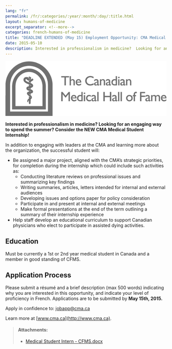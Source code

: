 ```yaml
---
lang: "fr"
permalink: /fr/:categories/:year/:month/:day/:title.html
layout: humans-of-medicine
excerpt_separator: <!--more-->
categories: french-humans-of-medicine
title: "DEADLINE EXTENDED (May 15) Employment Opportunity: CMA Medical Student Intern"
date: 2015-05-10
description: Interested in professionalism in medicine?  Looking for an engaging way to spend the summer?  Consider the NEW CMA Medical Student Internship!
---
```


<img class="right" src="/images/news-images/CMHF.png">

**Interested in professionalism in medicine?  Looking for an engaging way to spend the summer?  Consider the NEW CMA Medical Student Internship!** 

In addition to engaging with leaders at the CMA and learning more about the organization, the successful student will:
<!--more-->
- Be assigned a major project, aligned with the CMA’s strategic priorities, for completion during the internship which could include such activities as:
	- Conducting literature reviews on professional issues and summarizing key findings
	- Writing summaries, articles, letters intended for internal and external audiences
	- Developing issues and options paper for policy consideration
	- Participate in and present at internal and external meetings
	- Make formal presentations at the end of the term outlining a summary of their internship experience
- Help staff develop an educational curriculum to support Canadian physicians who elect to participate in assisted dying activities.
 
## **Education**

Must be currently a 1st or 2nd year medical student in Canada and a member in good standing of CFMS.

## **Application Process**

Please submit a résumé and a brief description (max 500 words) indicating why you are interested in this opportunity, and indicate your level of proficiency in French.  Applications are to be submitted by **May 15th, 2015.**

Apply in confidence to: [jobapp@cma.ca](mailto:jobapp@cma.ca)

Learn more at [www.cma.ca](http://www.cma.ca).

> #### **Attachments:**
> - [Medical Student Intern - CFMS.docx](/files/updates/Medical%20Student%20Intern%20-%20CFMS.docx)